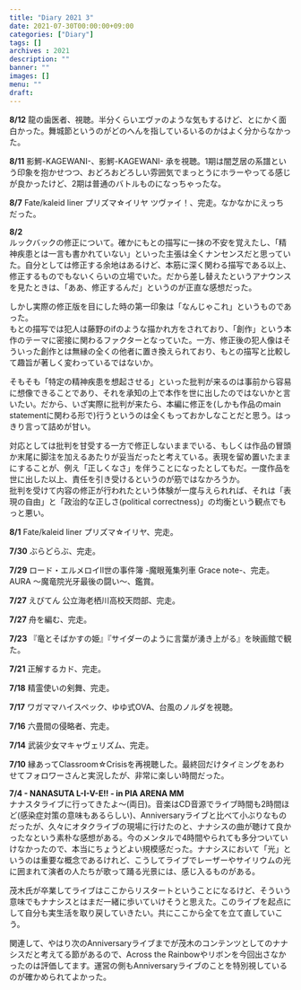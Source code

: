 ```yaml
---
title: "Diary 2021 3"
date: 2021-07-30T00:00:00+09:00
categories: ["Diary"]
tags: []
archives : 2021
description: ""
banner: ""
images: []
menu: ""
draft:
---
```

**8/12** 龍の歯医者、視聴。半分くらいエヴァのような気もするけど、とにかく面白かった。舞城節というのがどのへんを指しているいるのかはよく分からなかった。

**8/11** 影鰐-KAGEWANI-、影鰐-KAGEWANI- 承を視聴。1期は闇芝居の系譜という印象を抱かせつつ、おどろおどろしい雰囲気でまっとうにホラーやってる感じが良かったけど、2期は普通のバトルものになっちゃったな。  

**8/7** Fate/kaleid liner プリズマ☆イリヤ ツヴァイ！、完走。なかなかにえっちだった。  

**8/2**  
ルックバックの修正について。確かにもとの描写に一抹の不安を覚えたし、「精神疾患とは一言も書かれていない」といった主張は全くナンセンスだと思っていた。自分としては修正する余地はあるけど、本筋に深く関わる描写である以上、修正するものでもないくらいの立場でいた。だから差し替えたというアナウンスを見たときは、「ああ、修正するんだ」というのが正直な感想だった。

しかし実際の修正版を目にした時の第一印象は「なんじゃこれ」というものであった。  
もとの描写では犯人は藤野のifのような描かれ方をされており、「創作」という本作のテーマに密接に関わるファクターとなっていた。一方、修正後の犯人像はそういった創作とは無縁の全くの他者に置き換えられており、もとの描写と比較して趣旨が著しく変わっているではないか。

そもそも「特定の精神疾患を想起させる」といった批判が来るのは事前から容易に想像できることであり、それを承知の上で本作を世に出したのではないかと言いたい。だから、いざ実際に批判が来たら、本編に修正を(しかも作品のmain statementに関わる形で)行うというのは全くもっておかしなことだと思う。はっきり言って詰めが甘い。  

対応としては批判を甘受する一方で修正しないままでいる、もしくは作品の冒頭か末尾に脚注を加えるあたりが妥当だったと考えている。表現を留め置いたままにすることが、例え「正しくなさ」を伴うことになったとしてもだ。一度作品を世に出した以上、責任を引き受けるというのが筋ではなかろうか。  
批判を受けて内容の修正が行われたという体験が一度与えられれば、それは「表現の自由」と「政治的な正しさ(political correctness)」の均衡という観点でもっと悪い。  
<!--more-->
**8/1** Fate/kaleid liner プリズマ☆イリヤ、完走。

**7/30** ぶらどらぶ、完走。

**7/29** ロード・エルメロイⅡ世の事件簿 -魔眼蒐集列車 Grace note-、完走。AURA ～魔竜院光牙最後の闘い～、鑑賞。

**7/27** えびてん 公立海老栖川高校天悶部、完走。

**7/27** 舟を編む、完走。

**7/23** 『竜とそばかすの姫』『サイダーのように言葉が湧き上がる』を映画館で観た。

**7/21** 正解するカド、完走。

**7/18** 精霊使いの剣舞、完走。


**7/17** ワガママハイスペック、ゆゆ式OVA、台風のノルダを視聴。

**7/16** 六畳間の侵略者、完走。

**7/14** 武装少女マキャヴェリズム、完走。  

**7/10** 縁あってClassroom☆Crisisを再視聴した。最終回だけタイミングをあわせてフォロワーさんと実況したが、非常に楽しい時間だった。  

**7/4 - NANASUTA L-I-V-E!! - in PIA ARENA MM**  
ナナスタライブに行ってきたよ～(両日)。音楽はCD音源でライブ時間も2時間ほど(感染症対策の意味もあるらしい)、Anniversaryライブと比べて小ぶりなものだったが、久々にオタクライブの現場に行けたのと、ナナシスの曲が聴けて良かったなという素朴な感想がある。今のメンタルで4時間やられても多分ついていけなかったので、本当にちょうどよい規模感だった。ナナシスにおいて「光」というのは重要な概念であるけれど、こうしてライブでレーザーやサイリウムの光に囲まれて演者の人たちが歌って踊る光景には、感じ入るものがある。  

茂木氏が卒業してライブはここからリスタートということになるけど、そういう意味でもナナシスとはまだ一緒に歩いていけそうと思えた。このライブを起点にして自分も実生活を取り戻していきたい。共にここから全てを立て直していこう。  

関連して、やはり次のAnniversaryライブまでが茂木のコンテンツとしてのナナシスだと考えてる節があるので、Across the Rainbowやリボンを今回出さなかったのは評価してます。運営の側もAnniversaryライブのことを特別視しているのが確かめられてよかった。  